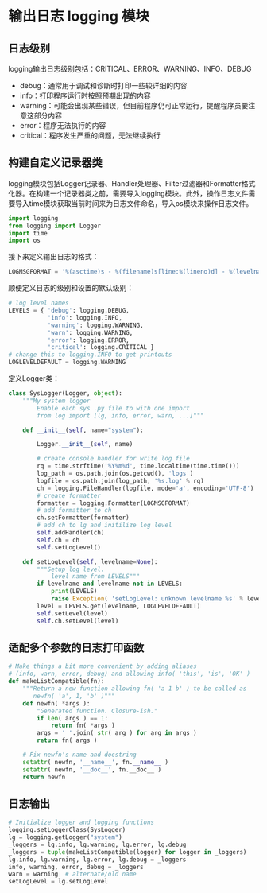 # 输出日志 logging 模块

## 日志级别

logging输出日志级别包括：CRITICAL、ERROR、WARNING、INFO、DEBUG

- debug：通常用于调试和诊断时打印一些较详细的内容
- info：打印程序运行时按照预期出现的内容
- warning：可能会出现某些错误，但目前程序仍可正常运行，提醒程序员要注意这部分内容
- error：程序无法执行的内容
- critical：程序发生严重的问题，无法继续执行

## 构建自定义记录器类

logging模块包括Logger记录器、Handler处理器、Filter过滤器和Formatter格式化器。在构建一个记录器类之前，需要导入logging模块。此外，操作日志文件需要导入time模块获取当前时间来为日志文件命名，导入os模块来操作日志文件。

```python
import logging
from logging import Logger
import time
import os
```

接下来定义输出日志的格式：

```python
LOGMSGFORMAT = '%(asctime)s - %(filename)s[line:%(lineno)d] - %(levelname)s: %(message)s'
```

顺便定义日志的级别和设置的默认级别：

```python
# log level names
LEVELS = { 'debug': logging.DEBUG,
           'info': logging.INFO,
           'warning': logging.WARNING,
           'warn': logging.WARNING,
           'error': logging.ERROR,
           'critical': logging.CRITICAL }
# change this to logging.INFO to get printouts
LOGLEVELDEFAULT = logging.WARNING
```

定义Logger类：

```python 
class SysLogger(Logger, object):
    """My system logger
        Enable each sys .py file to with one import
        from log import [lg, info, error, warn, ...]"""

    def __init__(self, name="system"):

        Logger.__init__(self, name)

        # create console handler for write log file
        rq = time.strftime('%Y%m%d', time.localtime(time.time()))
        log_path = os.path.join(os.getcwd(), 'logs')
        logfile = os.path.join(log_path, '%s.log' % rq)
        ch = logging.FileHandler(logfile, mode='a', encoding='UTF-8')
        # create formatter
        formatter = logging.Formatter(LOGMSGFORMAT)
        # add formatter to ch
        ch.setFormatter(formatter)
        # add ch to lg and initilize log level
        self.addHandler(ch)
        self.ch = ch
        self.setLogLevel()

    def setLogLevel(self, levelname=None):
        """Setup log level.
            level name from LEVELS"""
        if levelname and levelname not in LEVELS:
            print(LEVELS)
            raise Exception( 'setLogLevel: unknown levelname %s' % levelname )
        level = LEVELS.get(levelname, LOGLEVELDEFAULT)
        self.setLevel(level)
        self.ch.setLevel(level)
```

## 适配多个参数的日志打印函数

```python
# Make things a bit more convenient by adding aliases
# (info, warn, error, debug) and allowing info( 'this', 'is', 'OK' )
def makeListCompatible(fn):
    """Return a new function allowing fn( 'a 1 b' ) to be called as
       newfn( 'a', 1, 'b' )"""
    def newfn( *args ):
        "Generated function. Closure-ish."
        if len( args ) == 1:
            return fn( *args )
        args = ' '.join( str( arg ) for arg in args )
        return fn( args )

    # Fix newfn's name and docstring
    setattr( newfn, '__name__', fn.__name__ )
    setattr( newfn, '__doc__', fn.__doc__ )
    return newfn
```

## 日志输出

```python
# Initialize logger and logging functions
logging.setLoggerClass(SysLogger)
lg = logging.getLogger("system")
_loggers = lg.info, lg.warning, lg.error, lg.debug
_loggers = tuple(makeListCompatible(logger) for logger in _loggers)
lg.info, lg.warning, lg.error, lg.debug = _loggers
info, warning, error, debug = _loggers
warn = warning  # alternate/old name
setLogLevel = lg.setLogLevel
```
